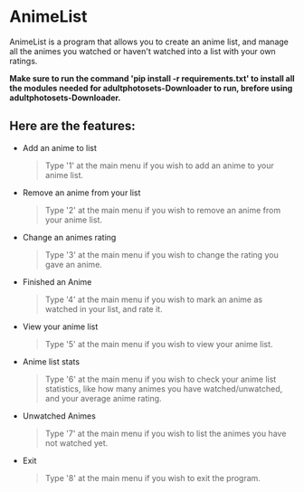 # AnimeList
AnimeList is a program that allows you to create an anime list, and manage all the animes you watched or haven't watched into a list with your own ratings.

**Make sure to run the command 'pip install -r requirements.txt' to install all the modules needed for adultphotosets-Downloader to run, brefore using adultphotosets-Downloader.**

## Here are the features:
- Add an anime to list
    >Type '1' at the main menu if you wish to add an anime to your anime list.
- Remove an anime from your list
    >Type '2' at the main menu if you wish to remove an anime from your anime list.
- Change an animes rating
    >Type '3' at the main menu if you wish to change the rating you gave an anime.
- Finished an Anime
	>Type '4' at the main menu if you wish to mark an anime as watched in your list, and rate it.
- View your anime list
    >Type '5' at the main menu if you wish to view your anime list.
- Anime list stats
    >Type '6' at the main menu if you wish to check your anime list statistics, like how many animes you have watched/unwatched, and your average anime rating.
- Unwatched Animes
    >Type '7' at the main menu if you wish to list the animes you have not watched yet.
- Exit
    >Type '8' at the main menu if you wish to exit the program.
